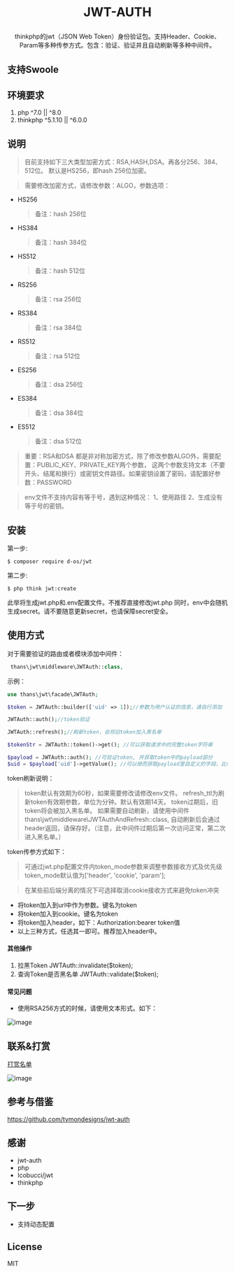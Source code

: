 
<h1><p align="center">JWT-AUTH</p></h1>
<p align="center"> thinkphp的jwt（JSON Web Token）身份验证包。支持Header、Cookie、Param等多种传参方式。包含：验证、验证并且自动刷新等多种中间件。</p>


## 支持Swoole

## 环境要求

1. php ^7.0 || ^8.0
2. thinkphp ^5.1.10 || ^6.0.0

## 说明
> 目前支持如下三大类型加密方式：RSA,HASH,DSA。再各分256、384、512位。
默认是HS256，即hash 256位加密。

>需要修改加密方式，请修改参数：ALGO，参数选项：
* HS256    
    > 备注：hash 256位
* HS384
    > 备注：hash 384位
* HS512
    > 备注：hash 512位
* RS256
    > 备注：rsa 256位
* RS384
    > 备注：rsa 384位
* RS512
    > 备注：rsa 512位
* ES256
    > 备注：dsa 256位
* ES384
    > 备注：dsa 384位
* ES512
    > 备注：dsa 512位

> 重要：RSA和DSA 都是非对称加密方式，除了修改参数ALGO外，需要配置：PUBLIC_KEY、PRIVATE_KEY两个参数，
> 这两个参数支持文本（不要开头、结尾和换行）或密钥文件路径。如果密钥设置了密码，请配置好参数：PASSWORD

> env文件不支持内容有等于号，遇到这种情况：
>1、使用路径 2、生成没有等于号的密钥。
## 安装

第一步:

```shell
$ composer require d-os/jwt
```

第二步:

```shell
$ php think jwt:create
```
此举将生成jwt.php和.env配置文件。不推荐直接修改jwt.php
同时，env中会随机生成secret。请不要随意更新secret，也请保障secret安全。


## 使用方式

对于需要验证的路由或者模块添加中间件：
```php
 thans\jwt\middleware\JWTAuth::class,
```

示例：

```php
use thans\jwt\facade\JWTAuth;

$token = JWTAuth::builder(['uid' => 1]);//参数为用户认证的信息，请自行添加

JWTAuth::auth();//token验证

JWTAuth::refresh();//刷新token，会将旧token加入黑名单

$tokenStr = JWTAuth::token()->get(); //可以获取请求中的完整token字符串

$payload = JWTAuth::auth(); //可验证token, 并获取token中的payload部分
$uid = $payload['uid']->getValue(); //可以继而获取payload里自定义的字段，比如uid

```
token刷新说明：

> token默认有效期为60秒，如果需要修改请修改env文件。
> refresh_ttl为刷新token有效期参数，单位为分钟。默认有效期14天。
> token过期后，旧token将会被加入黑名单。
> 如果需要自动刷新，请使用中间件  thans\jwt\middleware\JWTAuthAndRefresh::class,
> 自动刷新后会通过header返回，请保存好。（注意，此中间件过期后第一次访问正常，第二次进入黑名单。）


token传参方式如下：

> 可通过jwt.php配置文件内token_mode参数来调整参数接收方式及优先级
> token_mode默认值为['header', 'cookie', 'param'];

> 在某些前后端分离的情况下可选择取消cookie接收方式来避免token冲突

- 将token加入到url中作为参数。键名为token
- 将token加入到cookie。键名为token
- 将token加入header，如下：Authorization:bearer token值
- 以上三种方式，任选其一即可。推荐加入header中。

#### 其他操作
1. 拉黑Token JWTAuth::invalidate($token);
2. 查询Token是否黑名单 JWTAuth::validate($token);

#### 常见问题
- 使用RSA256方式的时候，请使用文本形式。如下：

![image](https://thans.cn/Snipaste_2020-01-18_17-25-52.png)

## 联系&打赏

[打赏名单](SUPPORT.md)

![image](https://thans.cn/others/thans.jpeg)

## 参考与借鉴

https://github.com/tymondesigns/jwt-auth

## 感谢

- jwt-auth
- php
- lcobucci/jwt
- thinkphp

## 下一步

- 支持动态配置

## License

MIT

